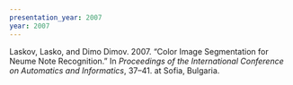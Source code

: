```yaml
---
presentation_year: 2007
year: 2007
---
```


Laskov, Lasko, and Dimo Dimov. 2007. “Color Image Segmentation for Neume Note Recognition.” In <i>Proceedings of the International Conference on Automatics and Informatics</i>, 37–41. at Sofia, Bulgaria.